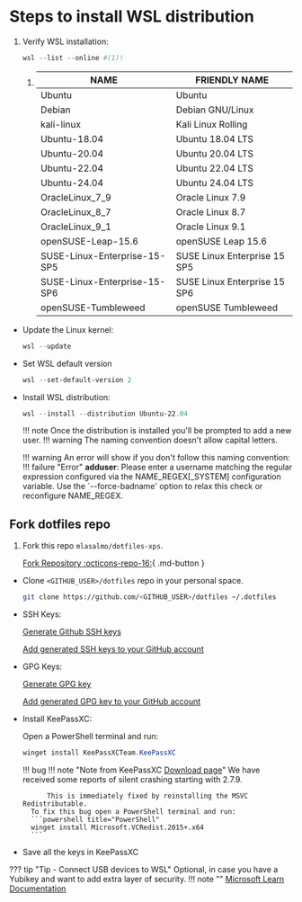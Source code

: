 # Steps to install WSL distribution

1. Verify WSL installation:

    ```powershell title="PowerShell"
    wsl --list --online #(1)!
    ```

    1. | NAME                         | FRIENDLY NAME                |
       | ---------------------------- | ---------------------------- |
       | Ubuntu                       | Ubuntu                       |
       | Debian                       | Debian GNU/Linux             |
       | kali-linux                   | Kali Linux Rolling           |
       | Ubuntu-18.04                 | Ubuntu 18.04 LTS             |
       | Ubuntu-20.04                 | Ubuntu 20.04 LTS             |
       | Ubuntu-22.04                 | Ubuntu 22.04 LTS             |
       | Ubuntu-24.04                 | Ubuntu 24.04 LTS             |
       | OracleLinux_7_9              | Oracle Linux 7.9             |
       | OracleLinux_8_7              | Oracle Linux 8.7             |
       | OracleLinux_9_1              | Oracle Linux 9.1             |
       | openSUSE-Leap-15.6           | openSUSE Leap 15.6           |
       | SUSE-Linux-Enterprise-15-SP5 | SUSE Linux Enterprise 15 SP5 |
       | SUSE-Linux-Enterprise-15-SP6 | SUSE Linux Enterprise 15 SP6 |
       | openSUSE-Tumbleweed          | openSUSE Tumbleweed          |

* Update the Linux kernel:

    ```powershell title="PowerShell"
    wsl --update
    ```

* Set WSL default version

    ```powershell title="PowerShell"
    wsl --set-default-version 2
    ```

* Install WSL distribution:

    ```powershell title="PowerShell"
    wsl --install --distribution Ubuntu-22.04
    ```

    !!! note
        Once the distribution is installed you'll be prompted to add a new user.
        !!! warning
            The naming convention doesn't allow capital letters.

    !!! warning
        An error will show if you don't follow this naming convention:
        !!! failure "Error"
            **adduser**: Please enter a username matching the regular expression configured
            via the NAME_REGEX[_SYSTEM] configuration variable.  Use the `--force-badname'
            option to relax this check or reconfigure NAME_REGEX.

## Fork dotfiles repo

1. Fork this repo `mlasalmo/dotfiles-xps`.

    [Fork Repository :octicons-repo-16:](https://github.com/mlasalmo/dotfiles/fork){ .md-button }

* Clone `<GITHUB_USER>/dotfiles` repo in your personal space.

    ```sh
    git clone https://github.com/<GITHUB_USER>/dotfiles ~/.dotfiles
    ```

* SSH Keys:

    [Generate Github SSH keys](https://docs.github.com/en/authentication/connecting-to-github-with-ssh/generating-a-new-ssh-key-and-adding-it-to-the-ssh-agent)

    [Add generated SSH keys to your GitHub account](https://docs.github.com/en/authentication/connecting-to-github-with-ssh/adding-a-new-ssh-key-to-your-github-account)

* GPG Keys:

    [Generate GPG key](https://docs.github.com/en/authentication/managing-commit-signature-verification/generating-a-new-gpg-key)

    [Add generated GPG key to your GitHub account](https://docs.github.com/en/authentication/managing-commit-signature-verification/adding-a-gpg-key-to-your-github-account)

* Install KeePassXC:

    Open a PowerShell terminal and run:

    ```powershell title="PowerShell"
    winget install KeePassXCTeam.KeePassXC
    ```

    !!! bug
        !!! note "Note from KeePassXC [Download page](https://keepassxc.org/download/#windows)"
            We have received some reports of silent crashing starting with 2.7.9.

            This is immediately fixed by reinstalling the MSVC Redistributable.
        To fix this bug open a PowerShell terminal and run:
        ```powershell title="PowerShell"
        winget install Microsoft.VCRedist.2015+.x64
        ```

* Save all the keys in KeePassXC

??? tip "Tip - Connect USB devices to WSL"
    Optional, in case you have a Yubikey and want to add extra layer of security.
    !!! note ""
        [Microsoft Learn Documentation](https://learn.microsoft.com/en-us/windows/wsl/connect-usb)
